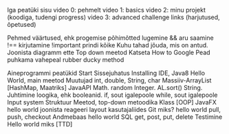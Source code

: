 Iga peatüki sisu
	video 0: pehmelt
	video 1: basics
	video 2: minu projekt (koodiga, tudengi progress)
	video 3: advanced
	challenge
	links (harjutused, õpetused)

Pehmed väärtused, ehk progemise põhimõtted
	lugemine && aru saamine !== kirjutamine !important
	prindi kõike
	Kuhu tahad jõuda, mis on antud.
	Joonista diagramm ette
	Top down meetod
	Katseta
	How to Google
	Pead puhkama vahepeal
	rubber ducky method

Aineprogrammi peatükid
	Start
		Sissejuhatus
		Installing IDE, Java8
		Hello World, main meetod
	Muutujad
		int, double, String, char
		Massiiv-ArrayList [HashMap, Maatriks]
	JavaAPI
		Math.
		random
		Integer.
		AL.sort()
		String.
	Juhtimine
		loogika, ehk booleanid.
		if, sout igalepoole
		while, sout igalepoole
		Input system
	Struktuur
		Meetod, top-down metoodika
		Klass [OOP]
	JavaFX
		hello world
		joonista
		reageeri
		layout
		kasutajaliides
	Git
		miks?
		hello world
		pull, push, checkout
	Andmebaas
		hello world
		SQL
		get, post, put, delete
	Testimine
		Hello world
		miks
		[TTD]

